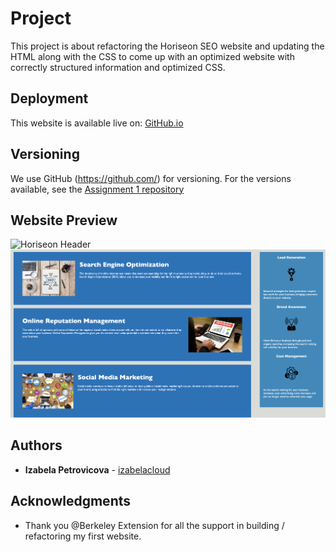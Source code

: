 # Project
This project is about refactoring the Horiseon SEO website and updating the HTML along with the CSS to come up with an optimized website with correctly structured information and optimized CSS. 

## Deployment
This website is available live on: [GitHub.io](https://izabelacloud.github.io/Assignment1/)

## Versioning
We use GitHub (https://github.com/) for versioning. For the versions available, see the [Assignment 1 repository](https://github.com/izabelacloud/Assignment1)

## Website Preview

![Horiseon Header](https://github.com/izabelacloud/Assignment1/blob/master/assets/images/Horiseon%20SEO%20Header.png?raw=true)
![Horiseon Body](https://github.com/izabelacloud/Assignment1/blob/master/assets/images/Horiseon%20SEO%20Body.png?raw=true)

## Authors
* **Izabela Petrovicova** - [izabelacloud](https://github.com/izabelacloud)

## Acknowledgments
* Thank you @Berkeley Extension for all the support in building / refactoring my first website.
